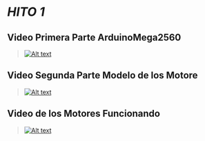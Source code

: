 # ***HITO 1***
## Video Primera Parte ArduinoMega2560
  > [![Alt text](https://img.youtube.com/vi/A9DY6UjarPQ/0.jpg)](https://www.youtube.com/watch?v=A9DY6UjarPQ)
## Video Segunda Parte Modelo de los Motore
  > [![Alt text](https://img.youtube.com/vi/ZAYnp8cRf4A/0.jpg)](https://www.youtube.com/watch?v=ZAYnp8cRf4A)
## Video de los Motores Funcionando
  > [![Alt text](https://img.youtube.com/vi/Miby-b-NJhg/0.jpg)](https://www.youtube.com/watch?v=Miby-b-NJhg)

